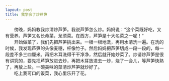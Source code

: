 ```yaml
---
layout: post
title: 我学会了炒芦笋
---
```



　　傍晚，妈妈教我炒清炒芦笋。我说芦笋怎么炒。妈妈说：“这个菜既好吃，又有营养。芦笋又名长命菜，龙须菜。在西方，芦笋是十大名菜之一呢！”    
　　开始做菜了，我们先把芦笋挑出来。一根一根地洗，再用水清洗一遍。在洗的时候，我发现芦笋的头像麦穗，杆像竹子。然后妈妈把芦笋切成一段一段的，每一段差不多三四厘米。再把木耳洗得干干净净，然后就开始炒菜了。炒请炒芦笋是很有讲究的，要先把芦笋放进去炒，再把木耳放进去一炒，烧了一会儿，等芦笋快熟了，再放上盐。一碗美味的菜清炒芦笋就炒好了。    
　　吃上我可口的饭菜，我心里乐开了花。    

